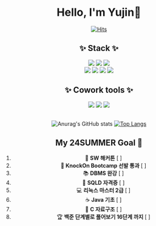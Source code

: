 <div align="center">

# Hello, I'm Yujin👏

[![Hits](https://hits.seeyoufarm.com/api/count/incr/badge.svg?url=https%3A%2F%2Fgithub.com%2Fgistraw0454&count_bg=%23FDC8F8CB&title_bg=%23F54D4D96&icon=smugmug.svg&icon_color=%23E7E7E7&title=hits&edge_flat=false)](https://hits.seeyoufarm.com)

## ✨ Stack ✨

<div>
<img src="https://img.shields.io/badge/HTML-E34F26?style=flat-square&logo=HTML5&logoColor=white"/>
<img src="https://img.shields.io/badge/CSS3-F68212?style=flat-square&logo=CSS3&logoColor=white"/>
<img src="https://img.shields.io/badge/SCSS-CC6699?style=flat-square&logo=Sass&logoColor=white"/><br/>
<img src="https://img.shields.io/badge/C-A8B9CC?style=flat-square&logo=C&logoColor=white"/>
<img src="https://img.shields.io/badge/C++-00599C?style=flat-square&logo=C++&logoColor=white"/>
<img src="https://img.shields.io/badge/Python-3776AB?style=flat-square&logo=Python&logoColor=white"/>
<img src="https://img.shields.io/badge/JavaScript-F7DF1E?style=flat-square&logo=JavaScript&logoColor=white"/><br/>
</div>

## ✨ Cowork tools ✨

<div>
<img src="https://img.shields.io/badge/GitHub-181717?style=flat-square&logo=GitHub&logoColor=white"/>
<img src="https://img.shields.io/badge/Figma-F24E1E?style=flat-square&logo=Figma&logoColor=white"/>
<img src="https://img.shields.io/badge/Postman-FF6C37?style=flat-square&logo=Postman&logoColor=white"/>
</div>

<br />

![Anurag's GitHub stats](https://github-readme-stats.vercel.app/api?username=gistraw0454&show_icons=true&theme=dracula)
[![Top Langs](https://github-readme-stats.vercel.app/api/top-langs/?username=gistraw0454&layout=compact)](https://github.com/gistraw0454/github-readme-stats)


## My 24SUMMER Goal 🎯

1. 🎨 **SW 해커톤** [ ]
2. 🚀 **KnockOn Bootcamp 선발 통과** [ ]
3. 📚 **DBMS 완강** [ ]
4. 📜 **SQLD 자격증** [ ]
5. 💻 **리눅스 마스터 2급** [ ]
6. ☕ **Java 기초** [ ]
7. 📂 **C 자료구조** [ ]
8. 🏆 **백준 단계별로 풀어보기 16단계 까지** [ ]


</div>
